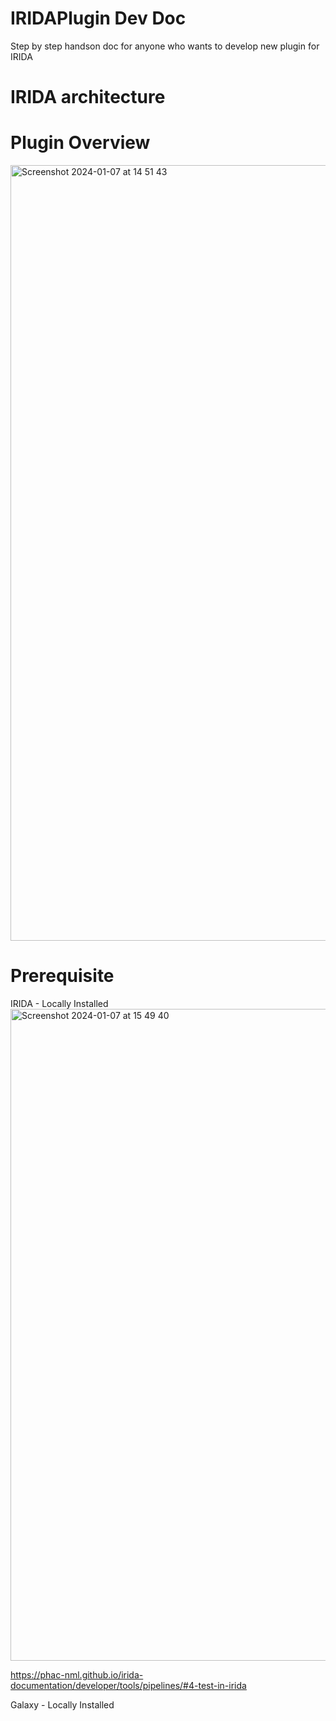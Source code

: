 # IRIDAPlugin Dev Doc
Step by step handson doc for anyone who wants to develop new plugin for IRIDA

# IRIDA architecture 

# Plugin Overview 
<img width="1241" alt="Screenshot 2024-01-07 at 14 51 43" src="https://github.com/ajkarloss/IRIDA_Plugin_Dev_Doc/assets/15940041/6c6ba708-9878-4189-8c0b-ff4bb242965d">

# Prerequisite
IRIDA - Locally Installed
<img width="1043" alt="Screenshot 2024-01-07 at 15 49 40" src="https://github.com/ajkarloss/IRIDA_Plugin_Dev_Doc/assets/15940041/20dd8b26-4497-493d-b139-88cbc2e52a98">

https://phac-nml.github.io/irida-documentation/developer/tools/pipelines/#4-test-in-irida

Galaxy - Locally Installed 
